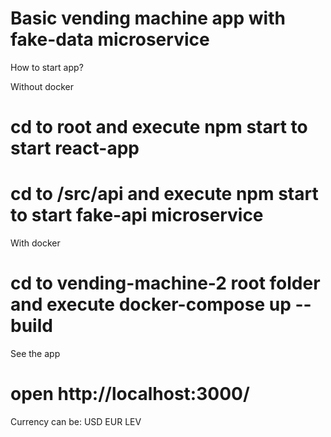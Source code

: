 # Basic vending machine app with fake-data microservice

How to start app?

Without docker

# cd to root and execute npm start to start react-app

# cd to /src/api and execute npm start to start fake-api microservice

With docker

# cd to vending-machine-2 root folder and execute docker-compose up --build

See the app

# open http://localhost:3000/

Currency can be:
USD EUR LEV
